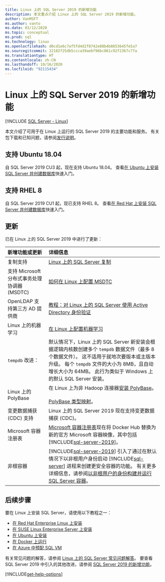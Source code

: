 ```yaml
---
title: Linux 上的 SQL Server 2019 的新增功能
description: 本文重点介绍 Linux 上的 SQL Server 2019 的新增功能。
author: VanMSFT
ms.author: vanto
ms.date: 03/12/2020
ms.topic: conceptual
ms.prod: sql
ms.technology: linux
ms.openlocfilehash: d0cd1e6c7af5fd4d2f8742e88b4b8853645fe5a7
ms.sourcegitcommit: 22102f25db5ccca39aebf96bc861c92f2367c77a
ms.translationtype: HT
ms.contentlocale: zh-CN
ms.lasthandoff: 10/16/2020
ms.locfileid: "92115434"
---
```

# <a name="whats-new-for-sql-server-2019-on-linux"></a>Linux 上的 SQL Server 2019 的新增功能

[!INCLUDE [SQL Server - Linux](../includes/applies-to-version/sql-linux.md)]

本文介绍了可用于在 Linux 上运行的 SQL Server 2019 的主要功能和服务。 有关包下载和已知问题，请参阅[发行说明](sql-server-linux-release-notes-2019.md?view=sql-server-linux-ver15)。

## <a name="ubuntu-1804-supported"></a>支持 Ubuntu 18.04

自 SQL Server 2019 CU3 起，现在支持 Ubuntu 18.04。 查看[在 Ubuntu 上安装 SQL Server 并创建数据库](quickstart-install-connect-ubuntu.md?view=sql-server-linux-ver15)快速入门。

## <a name="rhel-8-supported"></a>支持 RHEL 8

自 SQL Server 2019 CU1 起，现已支持 RHEL 8。 查看[在 Red Hat 上安装 SQL Server 并创建数据库](quickstart-install-connect-red-hat.md?view=sql-server-linux-ver15)快速入门。

## <a name="updates"></a>更新

已在 Linux 上的 SQL Server 2019 中进行了更新：

| 新增功能或更新 | 详细信息 |
|:-----|:-----|
|复制支持 |[Linux 上的 SQL Server 复制](sql-server-linux-replication.md)
|支持 Microsoft 分布式事务处理协调器 (MSDTC) |[如何在 Linux 上配置 MSDTC](sql-server-linux-configure-msdtc.md) |
|OpenLDAP 支持第三方 AD 提供商 |[教程：对 Linux 上的 SQL Server 使用 Active Directory 身份验证](sql-server-linux-active-directory-authentication.md) |
|Linux 上的机器学习 |[在 Linux 上配置机器学习](sql-server-linux-setup-machine-learning.md) |
|`tempdb` 改进： | 默认情况下，Linux 上的 SQL Server 新安装会根据逻辑内核数创建多个 `tempdb` 数据文件（最多 8 个数据文件）。 这不适用于就地次要版本或主版本升级。 每个 `tempdb` 文件的大小为 8MB，且自动增长大小为 64MB。 此行为类似于 Windows 上的默认 SQL Server 安装。 |
| Linux 上的 PolyBase | 在 Linux 上为非 Hadoop 连接器[安装 PolyBase](../relational-databases/polybase/polybase-linux-setup.md)。<br/><br/>[PolyBase 类型映射](../relational-databases/polybase/polybase-type-mapping.md)。 |
| 变更数据捕获 (CDC) 支持 | Linux 上的 SQL Server 2019 现在支持变更数据捕获 (CDC)。 |
| Microsoft 容器注册表 | [Microsoft 容器注册表](https://azure.microsoft.com/blog/microsoft-syndicates-container-catalog/)现在将 Docker Hub 替换为新的官方 Microsoft 容器映像，其中包括 [!INCLUDE[sql-server-2019](../includes/sssqlv15-md.md)]。 |
| 非根容器 | [!INCLUDE[sql-server-2019](../includes/sssqlv15-md.md)] 引入了通过在默认情况下以非根用户身份启动 [!INCLUDE[sql-server](../includes/ssnoversion-md.md)] 进程来创建更安全容器的功能。 有关更多详细信息，请参阅[以非根用户的身份构建并运行 SQL Server 容器](./sql-server-linux-docker-container-security.md#buildnonrootcontainer)。 |

## <a name="next-steps"></a>后续步骤

要在 Linux 上安装 SQL Server，请使用以下教程之一：

- [在 Red Hat Enterprise Linux 上安装](quickstart-install-connect-red-hat.md?view=sql-server-linux-ver15)
- [在 SUSE Linux Enterprise Server 上安装](quickstart-install-connect-suse.md?view=sql-server-linux-ver15)
- [在 Ubuntu 上安装](quickstart-install-connect-ubuntu.md?view=sql-server-linux-ver15)
- [在 Docker 上运行](quickstart-install-connect-docker.md?view=sql-server-linux-ver15)
- [在 Azure 中预配 SQL VM](/azure/virtual-machines/linux/sql/provision-sql-server-linux-virtual-machine?toc=/sql/toc/toc.json)

有关常见问题的解答，请参阅 [Linux 上的 SQL Server 常见问题解答](sql-server-linux-faq.md)。 要查看 SQL Server 2019 中引入的其他改进，请参阅 [SQL Server 2019 的新增功能](../sql-server/what-s-new-in-sql-server-ver15.md?view=sql-server-ver15)。

[!INCLUDE[get-help-options](../includes/paragraph-content/get-help-options.md)]